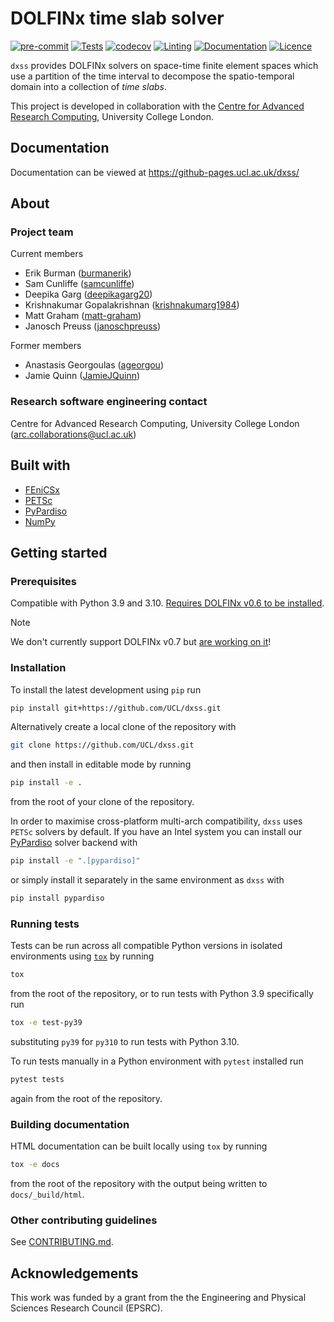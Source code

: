 # DOLFINx time slab solver

[![pre-commit](https://img.shields.io/badge/pre--commit-enabled-brightgreen?logo=pre-commit&logoColor=white)](https://github.com/pre-commit/pre-commit)
[![Tests](https://github.com/UCL/dxss/actions/workflows/tests.yml/badge.svg)](https://github.com/UCL/dxss/actions/workflows/tests.yml)
[![codecov](https://codecov.io/gh/UCL/dxss/graph/badge.svg?token=1O6E05lrHn)](https://codecov.io/gh/UCL/dxss)
[![Linting](https://github.com/UCL/dxss/actions/workflows/linting.yml/badge.svg)](https://github.com/UCL/dxss/actions/workflows/linting.yml)
[![Documentation](https://github.com/UCL/dxss/actions/workflows/docs.yml/badge.svg)](https://github-pages.ucl.ac.uk/dxss/)
[![Licence][licence-badge]](./LICENCE.md)

<!--
[![PyPI version][pypi-version]][pypi-link]
[![Conda-Forge][conda-badge]][conda-link]
[![PyPI platforms][pypi-platforms]][pypi-link]
-->

<!-- prettier-ignore-start -->
[conda-badge]:              https://img.shields.io/conda/vn/conda-forge/dxss
[conda-link]:               https://github.com/conda-forge/dxss-feedstock
[pypi-link]:                https://pypi.org/project/dxss/
[pypi-platforms]:           https://img.shields.io/pypi/pyversions/dxss
[pypi-version]:             https://img.shields.io/pypi/v/dxss
[licence-badge]:            https://img.shields.io/badge/License-MIT-yellow.svg
<!-- prettier-ignore-end -->

`dxss` provides DOLFINx solvers on space-time finite element spaces which use a partition of the time interval to decompose the spatio-temporal domain into a collection of _time slabs_.

This project is developed in collaboration with the [Centre for Advanced Research Computing](https://ucl.ac.uk/arc), University College London.

## Documentation

Documentation can be viewed at https://github-pages.ucl.ac.uk/dxss/

## About

### Project team

Current members

- Erik Burman ([burmanerik](https://github.com/burmanerik))
- Sam Cunliffe ([samcunliffe](https://github.com/samcunliffe))
- Deepika Garg ([deepikagarg20](https://github.com/deepikagarg20))
- Krishnakumar Gopalakrishnan ([krishnakumarg1984](https://github.com/krishnakumarg1984))
- Matt Graham ([matt-graham](https://github.com/matt-graham))
- Janosch Preuss ([janoschpreuss](https://github.com/janoschpreuss))

Former members

- Anastasis Georgoulas ([ageorgou](https://github.com/ageorgou))
- Jamie Quinn ([JamieJQuinn](https://github.com/JamieJQuinn))

### Research software engineering contact

Centre for Advanced Research Computing, University College London
([arc.collaborations@ucl.ac.uk](mailto:arc.collaborations@ucl.ac.uk))

## Built with

- [FEniCSx](https://fenicsproject.org/)
- [PETSc](https://petsc.org/release/petsc4py/)
- [PyPardiso](https://github.com/haasad/PyPardisoProject)
- [NumPy](https://numpy.org/)

## Getting started

### Prerequisites

Compatible with Python 3.9 and 3.10.
[Requires DOLFINx v0.6 to be installed](https://github.com/FEniCS/dolfinx#installation).

> [!NOTE]
> We don't currently support DOLFINx v0.7 but [are working on it](https://github.com/UCL/dxss/issues/37)!

### Installation

To install the latest development using `pip` run

```sh
pip install git+https://github.com/UCL/dxss.git
```

Alternatively create a local clone of the repository with

```sh
git clone https://github.com/UCL/dxss.git
```

and then install in editable mode by running

```sh
pip install -e .
```

from the root of your clone of the repository.

In order to maximise cross-platform multi-arch compatibility, `dxss` uses `PETSc` solvers by default.
If you have an Intel system you can install our [PyPardiso](https://github.com/haasad/PyPardisoProject) solver backend with

```sh
pip install -e ".[pypardiso]"
```

or simply install it separately in the same environment as `dxss` with

```sh
pip install pypardiso
```

### Running tests

Tests can be run across all compatible Python versions in isolated environments using
[`tox`](https://tox.wiki/en/latest/) by running

```sh
tox
```

from the root of the repository, or to run tests with Python 3.9 specifically run

```sh
tox -e test-py39
```

substituting `py39` for `py310` to run tests with Python 3.10.

To run tests manually in a Python environment with `pytest` installed run

```sh
pytest tests
```

again from the root of the repository.

### Building documentation

HTML documentation can be built locally using `tox` by running

```sh
tox -e docs
```

from the root of the repository with the output being written to `docs/_build/html`.

### Other contributing guidelines

See [CONTRIBUTING.md](./CONTRIBUTING.md).

## Acknowledgements

This work was funded by a grant from the the Engineering and Physical Sciences Research Council (EPSRC).
